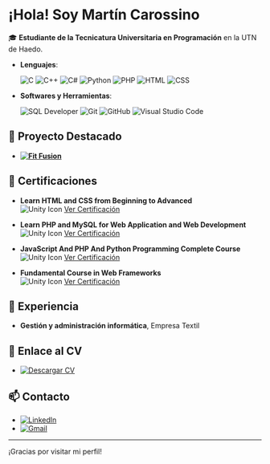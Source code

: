 # ¡Hola! Soy Martín Carossino

🎓 **Estudiante de la Tecnicatura Universitaria en Programación** en la UTN de Haedo.

- **Lenguajes**:

    ![C](https://img.shields.io/badge/C%20-%232370ED.svg?style=for-the-badge&logo=c&logoColor=white)
    ![C++](https://img.shields.io/badge/C++%20-%2300599C.svg?style=for-the-badge&logo=c%2B%2B&logoColor=white)
    ![C#](https://img.shields.io/badge/C%23%20-%23239120.svg?style=for-the-badge&logo=c-sharp&logoColor=white)
    ![Python](https://img.shields.io/badge/Python%20-%2314354C.svg?style=for-the-badge&logo=python&logoColor=white)
    ![PHP](https://img.shields.io/badge/PHP%20-%23777BB4.svg?style=for-the-badge&logo=php&logoColor=white)
    ![HTML](https://img.shields.io/badge/HTML%20-%23E34F26.svg?style=for-the-badge&logo=html5&logoColor=white)
    ![CSS](https://img.shields.io/badge/CSS%20-%231572B6.svg?style=for-the-badge&logo=css3&logoColor=white)

- **Softwares y Herramientas**:

    ![SQL Developer](https://img.shields.io/badge/SQL%20Developer%20-%23000000.svg?style=for-the-badge&logo=oracle&logoColor=white)
    ![Git](https://img.shields.io/badge/Git%20-%23F05033.svg?style=for-the-badge&logo=git&logoColor=white)
    ![GitHub](https://img.shields.io/badge/GitHub%20-%23181717.svg?style=for-the-badge&logo=github&logoColor=white)
    ![Visual Studio Code](https://img.shields.io/badge/Visual%20Studio%20Code%20-%23007ACC.svg?style=for-the-badge&logo=visual-studio-code&logoColor=white)

## 🌟 Proyecto Destacado

- **[![Fit Fusion](https://img.shields.io/badge/Fit%20Fusion%20-%23FF6347.svg?style=for-the-badge&logo=heart&logoColor=white)](https://github.com/Caudillo8/proyecto_gym)**

## 🏅 Certificaciones

- **Learn HTML and CSS from Beginning to Advanced**  
  ![Unity Icon](https://img.icons8.com/color/48/000000/unity.png) [Ver Certificación](https://www.udemy.com/certificate/UC-1a12ea6c-45e3-41b3-95cc-cff286aa3dd7/)

- **Learn PHP and MySQL for Web Application and Web Development**  
  ![Unity Icon](https://img.icons8.com/color/48/000000/unity.png) [Ver Certificación](https://www.udemy.com/certificate/UC-37b62e71-c2be-424f-882d-704ddec910d7/)

- **JavaScript And PHP And Python Programming Complete Course**  
  ![Unity Icon](https://img.icons8.com/color/48/000000/unity.png) [Ver Certificación](https://www.udemy.com/certificate/UC-d156e32e-9e50-4940-b1db-6de842965cb6/)

- **Fundamental Course in Web Frameworks**  
  ![Unity Icon](https://img.icons8.com/color/48/000000/unity.png) [Ver Certificación](https://www.udemy.com/certificate/UC-8c11f146-6291-4901-aed0-7c5b8cccc837/)

## 💼 Experiencia
- **Gestión y administración informática**, Empresa Textil

## 📄 Enlace al CV
- [![Descargar CV](https://img.shields.io/badge/Descargar%20CV%20-%23FF0000.svg?style=for-the-badge&logo=google-drive&logoColor=white)](https://drive.google.com/file/d/1iHJUSk06GGRRE9ARp2R6QRGC1bW56xyI/view?usp=drive_link)

## 📫 Contacto
- [![LinkedIn](https://img.shields.io/badge/LinkedIn%20-%230077B5.svg?style=for-the-badge&logo=linkedin&logoColor=white)](https://www.linkedin.com/in/martincarossino/)
- [![Gmail](https://img.shields.io/badge/Gmail%20-%23D14836.svg?style=for-the-badge&logo=gmail&logoColor=white)](mailto:martingcarossino@gmail.com)

---

¡Gracias por visitar mi perfil!
